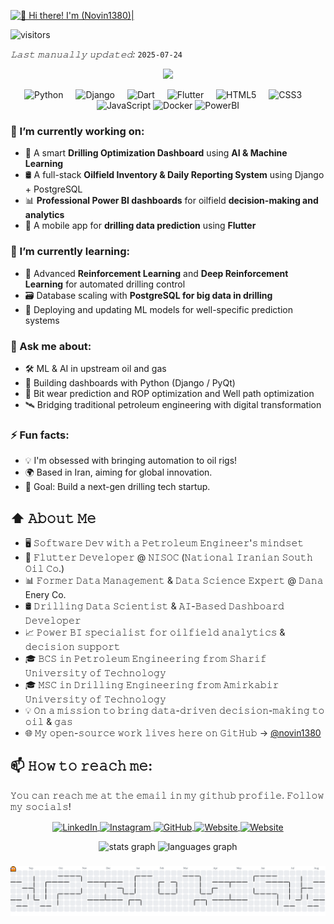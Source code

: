 [<img src="./assets/novin1380-intro.gif" alt="👋 Hi there! I'm (Novin1380)|" title="👋 Hi there! I'm (Novin Nekuee|Novin1380)"/>](https://novinnekuee.ir)

![visitors](https://vbr.nathanchung.dev/badge?page_id=novin1380.novin1380&color=00cf00)

*𝙻𝚊𝚜𝚝 𝚖𝚊𝚗𝚞𝚊𝚕𝚕𝚢 𝚞𝚙𝚍𝚊𝚝𝚎𝚍:* `2025-07-24`

<p align="center">
  <img src="https://readme-typing-svg.demolab.com/?lines=Turning+Drilling+Data+into+Decisions;Building+Smart+Oilfield+Software;ML+%7C+Python+%7C+Django+%7C+Flutter+%7C+PowerBI&center=true&width=500&height=45">
</p>

<div align="center"> <img src="https://cdn.jsdelivr.net/gh/devicons/devicon/icons/python/python-original.svg" height="30" alt="Python" title="Python"/> <img width="12" /> <img src="https://cdn.jsdelivr.net/gh/devicons/devicon/icons/django/django-plain.svg" height="30" alt="Django" title="Django"/> <img width="12" /> <img src="https://cdn.jsdelivr.net/gh/devicons/devicon/icons/dart/dart-original.svg" height="30" alt="Dart" title="Dart"/> <img width="12" /> <img src="https://cdn.jsdelivr.net/gh/devicons/devicon/icons/flutter/flutter-original.svg" height="30" alt="Flutter" title="Flutter"/> <img width="12" /> 
<img src="https://cdn.jsdelivr.net/gh/devicons/devicon/icons/html5/html5-original.svg" height="30" alt="HTML5" title="HTML5"/> <img width="12" /> <img src="https://cdn.jsdelivr.net/gh/devicons/devicon/icons/css3/css3-original.svg" height="30" alt="CSS3" title="CSS3"/> <img width="12" /> <img src="https://cdn.jsdelivr.net/gh/devicons/devicon/icons/javascript/javascript-original.svg" height="30" alt="JavaScript" title="JavaScript"/>
<img src="https://cdn.jsdelivr.net/gh/devicons/devicon/icons/docker/docker-original.svg" height="30" alt="Docker" title="Docker"/>
<img src="https://images.ctfassets.net/bx9krvy0u3sx/2201DGV2mpKGovSfW1LQqV/11cf7f409aef0334e9b12bd445e7326d/pbi_logo.png" height="30" alt="PowerBI" title="PowerBI"/> 
</div>

### 🔭 I’m currently working on:
- 🚀 A smart **Drilling Optimization Dashboard** using **AI & Machine Learning**
- 🛢️ A full-stack **Oilfield Inventory & Daily Reporting System** using Django + PostgreSQL
- 📊 **Professional Power BI dashboards** for oilfield **decision-making and analytics**
- 📱 A mobile app for **drilling data prediction** using **Flutter**

### 🌱 I’m currently learning:
- 🤖 Advanced **Reinforcement Learning** and **Deep Reinforcement Learning** for automated drilling control
- 🗃️ Database scaling with **PostgreSQL for big data in drilling**
- 🧠 Deploying and updating ML models for well-specific prediction systems

### 💬 Ask me about:
- 🛠️ ML & AI in upstream oil and gas
- 🧪 Building dashboards with Python (Django / PyQt)
- 🧩 Bit wear prediction and ROP optimization and Well path optimization
- 🛰️ Bridging traditional petroleum engineering with digital transformation

### ⚡ Fun facts:
- 💡 I'm obsessed with bringing automation to oil rigs!
- 🌍 Based in Iran, aiming for global innovation.
- 🎯 Goal: Build a next-gen drilling tech startup.

## ⬆ 𝙰𝚋𝚘𝚞𝚝 𝙼𝚎
- 🖥 𝚂𝚘𝚏𝚝𝚠𝚊𝚛𝚎 𝙳𝚎𝚟 𝚠𝚒𝚝𝚑 𝚊 𝙿𝚎𝚝𝚛𝚘𝚕𝚎𝚞𝚖 𝙴𝚗𝚐𝚒𝚗𝚎𝚎𝚛'𝚜 𝚖𝚒𝚗𝚍𝚜𝚎𝚝
- 💼 𝙵𝚕𝚞𝚝𝚝𝚎𝚛 𝙳𝚎𝚟𝚎𝚕𝚘𝚙𝚎𝚛 @ 𝙽𝙸𝚂𝙾𝙲 (𝙽𝚊𝚝𝚒𝚘𝚗𝚊𝚕 𝙸𝚛𝚊𝚗𝚒𝚊𝚗 𝚂𝚘𝚞𝚝𝚑 𝙾𝚒𝚕 𝙲𝚘.)
- 📊 𝙵𝚘𝚛𝚖𝚎𝚛 𝙳𝚊𝚝𝚊 𝙼𝚊𝚗𝚊𝚐𝚎𝚖𝚎𝚗𝚝 & 𝙳𝚊𝚝𝚊 𝚂𝚌𝚒𝚎𝚗𝚌𝚎 𝙴𝚡𝚙𝚎𝚛𝚝 @ 𝙳𝚊𝚗𝚊 Enery Co.
- 🛢️ 𝙳𝚛𝚒𝚕𝚕𝚒𝚗𝚐 𝙳𝚊𝚝𝚊 𝚂𝚌𝚒𝚎𝚗𝚝𝚒𝚜𝚝 & 𝙰𝙸-𝙱𝚊𝚜𝚎𝚍 𝙳𝚊𝚜𝚑𝚋𝚘𝚊𝚛𝚍 𝙳𝚎𝚟𝚎𝚕𝚘𝚙𝚎𝚛
- 📈 𝙿𝚘𝚠𝚎𝚛 𝙱𝙸 𝚜𝚙𝚎𝚌𝚒𝚊𝚕𝚒𝚜𝚝 𝚏𝚘𝚛 𝚘𝚒𝚕𝚏𝚒𝚎𝚕𝚍 𝚊𝚗𝚊𝚕𝚢𝚝𝚒𝚌𝚜 & 𝚍𝚎𝚌𝚒𝚜𝚒𝚘𝚗 𝚜𝚞𝚙𝚙𝚘𝚛𝚝
- 🎓 𝙱𝙲𝚂 𝚒𝚗 𝙿𝚎𝚝𝚛𝚘𝚕𝚎𝚞𝚖 𝙴𝚗𝚐𝚒𝚗𝚎𝚎𝚛𝚒𝚗𝚐 𝚏𝚛𝚘𝚖 𝚂𝚑𝚊𝚛𝚒𝚏 𝚄𝚗𝚒𝚟𝚎𝚛𝚜𝚒𝚝𝚢 𝚘𝚏 𝚃𝚎𝚌𝚑𝚗𝚘𝚕𝚘𝚐𝚢  
- 🎓 𝙼𝚂𝙲 𝚒𝚗 𝙳𝚛𝚒𝚕𝚕𝚒𝚗𝚐 𝙴𝚗𝚐𝚒𝚗𝚎𝚎𝚛𝚒𝚗𝚐 𝚏𝚛𝚘𝚖 𝙰𝚖𝚒𝚛𝚔𝚊𝚋𝚒𝚛 𝚄𝚗𝚒𝚟𝚎𝚛𝚜𝚒𝚝𝚢 𝚘𝚏 𝚃𝚎𝚌𝚑𝚗𝚘𝚕𝚘𝚐𝚢
- 💡 𝙾𝚗 𝚊 𝚖𝚒𝚜𝚜𝚒𝚘𝚗 𝚝𝚘 𝚋𝚛𝚒𝚗𝚐 𝚍𝚊𝚝𝚊-𝚍𝚛𝚒𝚟𝚎𝚗 𝚍𝚎𝚌𝚒𝚜𝚒𝚘𝚗-𝚖𝚊𝚔𝚒𝚗𝚐 𝚝𝚘 𝚘𝚒𝚕 & 𝚐𝚊𝚜
- 🌐 𝙼𝚢 𝚘𝚙𝚎𝚗-𝚜𝚘𝚞𝚛𝚌𝚎 𝚠𝚘𝚛𝚔 𝚕𝚒𝚟𝚎𝚜 𝚑𝚎𝚛𝚎 𝚘𝚗 𝙶𝚒𝚝𝙷𝚞𝚋 → [@novin1380](https://github.com/novin1380)

## 📫 𝙷𝚘𝚠 𝚝𝚘 𝚛𝚎𝚊𝚌𝚑 𝚖𝚎:
𝚈𝚘𝚞 𝚌𝚊𝚗 𝚛𝚎𝚊𝚌𝚑 𝚖𝚎 𝚊𝚝 𝚝𝚑𝚎 𝚎𝚖𝚊𝚒𝚕 𝚒𝚗 𝚖𝚢 𝚐𝚒𝚝𝚑𝚞𝚋 𝚙𝚛𝚘𝚏𝚒𝚕𝚎. 𝙵𝚘𝚕𝚕𝚘𝚠 𝚖𝚢 𝚜𝚘𝚌𝚒𝚊𝚕𝚜!

<p align="center">
  <a href="https://linkedin.com/in/novin-nekuee-ba9093247" target="_blank">
    <img src="https://raw.githubusercontent.com/Raymo111/Raymo111/master/socials/linkedin.png" height="40em" align="center" alt="LinkedIn" title="Connect on LinkedIn"/>
  </a>
  <a href="https://instagram.com/novin_nekuee" target="_blank">
    <img src="https://raw.githubusercontent.com/Raymo111/Raymo111/master/socials/instagram.svg" height="40em" align="center" alt="Instagram" title="Follow on Instagram"/>
  </a>
  <!-- <a href="https://twitter.com/novinnekuee" target="_blank">
    <img src="https://raw.githubusercontent.com/Raymo111/Raymo111/master/socials/twitter.svg" height="40em" align="center" alt="Twitter" title="Follow on Twitter"/>
  </a> -->
  <a href="https://github.com/novin1380" target="_blank">
    <img src="https://cdn.jsdelivr.net/gh/devicons/devicon/icons/github/github-original.svg" height="40em" align="center" alt="GitHub" title="My GitHub"/>
  </a>
  <a href="mailto:novini.n1380@gmail.com">
    <img src="https://raw.githubusercontent.com/gauravghongde/social-icons/master/SVG/Color/Gmail.svg" height="40em" align="center" alt="Website"/>
  </a>
  <a href="https://novinnekuee.ir">
    <img src="https://raw.githubusercontent.com/gauravghongde/social-icons/master/SVG/Color/WWW.svg" height="40em" align="center" alt="Website"/>
  </a>
</p>

<div align="center">
  <img src="https://github-readme-stats.vercel.app/api?username=novin1380&hide_title=false&hide_rank=false&show_icons=true&include_all_commits=true&count_private=true&disable_animations=false&theme=dracula&locale=en&hide_border=false" height="150" alt="stats graph"  />
  <img src="https://github-readme-stats.vercel.app/api/top-langs?username=novin1380&locale=en&hide_title=false&layout=compact&card_width=320&langs_count=5&theme=dracula&hide_border=false" height="150" alt="languages graph"  />
</div>


###
<picture>
  <source media="(prefers-color-scheme: dark)" srcset="https://raw.githubusercontent.com/novin1380/novin1380/output/pacman-contribution-graph-dark.svg">
  <source media="(prefers-color-scheme: light)" srcset="https://raw.githubusercontent.com/novin1380/novin1380/output/pacman-contribution-graph.svg">
  <img alt="Pacman contribution graph" src="https://raw.githubusercontent.com/novin1380/novin1380/output/pacman-contribution-graph.svg">
</picture>

